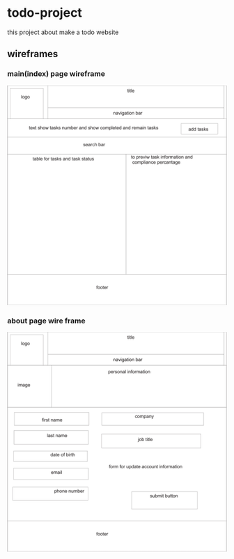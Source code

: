 # todo-project

this project about make a todo website 

## wireframes

### main(index) page wireframe

![main page wireframe](main%20page%20wireframe-1.png)

### about page wire frame

![Alt text](about%20page%20wireframe-1.png)